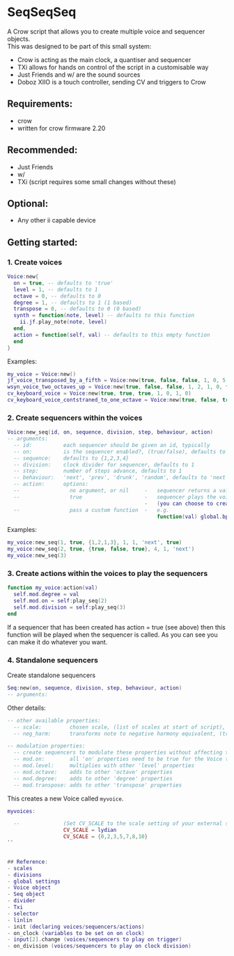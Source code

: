 # SeqSeqSeq
A Crow script that allows you to create multiple voice and sequencer objects.  
This was designed to be part of this small system:


- Crow is acting as the main clock, a quantiser and sequencer
- TXi allows for hands on control of the script in a customisable way
- Just Friends and w/ are the sound sources
- Doboz XIIO is a touch controller, sending CV and triggers to Crow

## Requirements:
- crow
- written for crow firmware 2.20

## Recommended:
- Just Friends
- w/
- TXi
(script requires some small changes without these)

## Optional:
- Any other ii capable device

## Getting started:
### 1. Create voices
```lua
Voice:new{
  on = true, -- defaults to 'true'
  level = 1, -- defaults to 1
  octave = 0, -- defaults to 0
  degree = 1, -- defaults to 1 (1 based)
  transpose = 0, -- defaults to 0 (0 based)
  synth = function(note, level) -- defaults to this function
    ii.jf.play_note(note, level)
  end,
  action = function(self, val) -- defaults to this empty function
  end
}
```
Examples:
```lua
my_voice = Voice:new()
jf_voice_transposed_by_a_fifth = Voice:new(true, false, false, 1, 0, 5, 0)
wsyn_voice_two_octaves_up = Voice:new(true, false, false, 1, 2, 1, 0, function(note, level) ii.wsyn.play_note(note, level) end)
cv_keyboard_voice = Voice:new(true, true, true, 1, 0, 1, 0)
cv_keyboard_voice_contstraned_to_one_octave = Voice:new(true, false, true, 1, 0, 1, 0)
```
### 2. Create sequencers within the voices
```lua
Voice:new_seq(id, on, sequence, division, step, behaviour, action)
-- arguments:
  -- id:          each sequencer should be given an id, typically
  -- on:          is the sequencer enabled?, (true/false), defaults to true
  -- sequence:    defaults to {1,2,3,4}
  -- division:    clock divider for sequencer, defaults to 1
  -- step:        number of steps advance, defaults to 1
  -- behaviour:   'next', 'prev', 'drunk', 'random', defaults to 'next'
  -- action:      options:
  --                no argument, or nil     -   sequencer returns a value
  --                true                    -   sequencer plays the voice
                                            -   (you can choose to create several sequences within the voice with action = true for some polymetric patterns)
  --                pass a custom function  -   e.g.
                                                function(val) global.bpm = val end
```
Examples:
```lua
my_voice:new_seq(1, true, {1,2,1,3}, 1, 1, 'next', true)
my_voice:new_seq(2, true, {true, false, true}, 4, 1, 'next')
my_voice:new_seq(3)
```
### 3. Create actions within the voices to play the sequencers
```lua
function my_voice:action(val)
  self.mod.degree = val
  self.mod.on = self:play_seq(2)
  self.mod.division = self:play_seq(3)
end
```
If a sequencer that has been created has action = true (see above) then this function will be played when the sequencer is called. As you can see you can make it do whatever you want.

### 4. Standalone sequencers
Create standalone sequencers
```lua
Seq:new(on, sequence, division, step, behaviour, action)
-- arguments:

```
Other details:
```lua
-- other available properties:
  -- scale:         chosen scale, (list of scales at start of script), defaults to the scale set by CV_SCALE at top of script                  
  -- neg_harm:      transforms note to negative harmony equivalent, (true/false), defaults to false

-- modulation properties:
  -- create sequencers to modulate these properties without affecting the main properties above
  -- mod.on:        all 'on' properties need to be true for the Voice to play
  -- mod.level:     multiplies with other 'level' properties
  -- mod.octave:    adds to other 'octave' properties
  -- mod.degree:    adds to other 'degree' properties
  -- mod.transpose: adds to other 'transpose' properties
```

This creates a new Voice called `myvoice`.

```lua
myvoices:

  --              (Set CV_SCALE to the scale setting of your external sequencer)
                  CV_SCALE = lydian
                  CV_SCALE = {0,2,3,5,7,8,10}
``


## Reference:
- scales
- divisions
- global settings
- Voice object
- Seq object
- divider
- Txi
- selector
- linlin
- init (declaring voices/sequencers/actions)
- on_clock (variables to be set on on clock)
- input[2].change (voices/sequencers to play on trigger)
- on_division (voices/sequencers to play on clock division)
